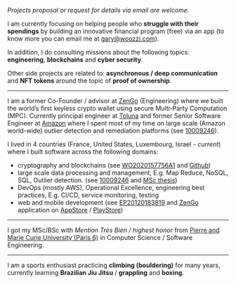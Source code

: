 *Projects proposal or request for details via email are welcome.*

I am currently focusing on helping people who **struggle with their spendings** by building an innovative financial program (free) via an app (to know more you can email me at gary@woozzi.com).

In addition, I do consulting missions about the following topics: **engineering**, **blockchains** and **cyber security**.

Other side projects are related to: **asynchronous / deep communication** and **NFT tokens** around the topic of **proof of ownership**.

___
I am a former Co-Founder / advisor at [ZenGo](https://www.zengo.com) (Engineering) where we built the world’s first keyless crypto wallet using secure Multi-Party Computation (MPC).
Currently principal engineer at [Toluna](https://tolunacorporate.com/) and former Senior Software Engineer at [Amazon](https://www.amazon.com) where I spent most of my time on large scale (Amazon world-wide) outlier detection and remediation platforms (see [10009246](https://patents.google.com/patent/US10009246B1/en)).

I lived in 4 countries (France, United States, Luxembourg, Israel - _current_) where I built software across the following domains:
* cryptography and blockchains (see [WO2020157756A1](https://patents.google.com/patent/WO2020157756A1/en?oq=WO2020157756A1) and [Github](https://github.com/gbenattar))
* large scale data processing and management, E.g. Map Reduce, NoSQL, SQL, Outlier detection. (see [10009246](https://patents.google.com/patent/US10009246B1/en) and [MSc thesis](http://hal.archives-ouvertes.fr/hal-00601261/))
* DevOps (mostly AWS), Operational Excellence, engineering best practices, E.g. CI/CD, service monitoring, testing
* web and mobile development (see [EP20120183819](http://www.google.com/patents/EP2568432A1?cl=en) and [ZenGo](https://www.zengo.com) application on [AppStore](https://apps.apple.com/us/app/zengo-crypto-bitcoin-wallet/id1440147115) / [PlayStore](https://play.google.com/store/apps/details?id=com.zengo.wallet&hl=en&gl=US))

___
I got my MSc/BSc with _Mention Très Bien / highest honor_ from [Pierre and Marie Curie University (Paris 6)](https://www.linkedin.com/school/universite-pierre-et-marie-curie/) in Computer Science / Software Engineering.

___
I am a sports enthusiast practicing **climbing (bouldering)** for many years, currently learning **Brazilian Jiu Jitsu** / **grappling** and **boxing**.



